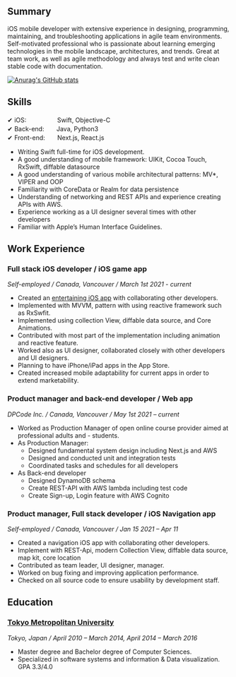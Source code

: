 
## Summary
iOS mobile developer with extensive experience in designing, programming, maintaining, and troubleshooting applications in agile team environments. Self-motivated professional who is passionate about learning emerging technologies in the mobile landscape, architectures, and trends. Great at team work, as well as agile methodology and always test and write clean stable code with documentation. 

[![Anurag's GitHub stats](https://github-readme-stats.vercel.app/api?username=cookie777)](https://github.com/anuraghazra/github-readme-stats)


## Skills

✔ iOS:　　　　　Swift, Objective-C</br>
✔ Back-end:　　Java, Python3</br>
✔ Front-end:　　Next.js, React.js</br>

- Writing Swift full-time for iOS development. 
- A good understanding of mobile framework: UIKit, Cocoa Touch, RxSwift, diffable datasource 
- A good understanding of various mobile architectural patterns: MV*, VIPER and OOP 
- Familiarity with CoreData or Realm for data persistence 
- Understanding of networking and REST APIs and experience creating APIs with AWS. 
- Experience working as a UI designer several times with other developers 
- Familiar with Apple’s Human Interface Guidelines.  

## Work Experience
### Full stack iOS developer / iOS game app

*Self-employed / Canada, Vancouver / March 1st 2021 - current*

- Created an [entertaining iOS app](https://github.com/DaiSugi01/Queens-game) with collaborating other developers.  
- Implemented with MVVM, pattern with using reactive framework such as RxSwfit. 
- Implemented using collection View, diffable data source, and Core Animations. 
- Contributed with most part of the implementation including animation and reactive feature. 
- Worked also as UI designer, collaborated closely with other developers and UI designers. 
- Planning to have iPhone/iPad apps in the App Store. 
- Created increased mobile adaptability for current apps in order to extend marketability. 


### Product manager and back-end developer / Web app

*DPCode Inc. / Canada, Vancouver / May 1st 2021 – current*

- Worked as Production Manager of open online course provider aimed at professional adults and - students. 
- As Production Manager: 
  - Designed fundamental system design including Next.js and AWS 
  - Designed and conducted unit and integration tests 
  - Coordinated tasks and schedules for all developers 
- As Back-end developer 
  - Designed DynamoDB schema 
  - Create REST-API with AWS lambda including test code 
  - Create Sign-up, Login feature with AWS Cognito 

  
### Product manager, Full stack developer / iOS Navigation app

*Self-employed / Canada, Vancouver / Jan 15 2021 – Apr 11*

- Created a navigation iOS app with collaborating other developers.  
- Implement with REST-Api, modern Collection View, diffable data source, map kit, core location 
- Contributed as team leader, UI designer, manager.  
- Worked on bug fixing and improving application performance. 
- Checked on all source code to ensure usability by development staff. 

## Education 

### [Tokyo Metropolitan University](https://www.tmu.ac.jp/english/index.html)

*Tokyo, Japan / April 2010 – March 2014, April 2014 – March 2016*
- Master degree and Bachelor degree of Computer Sciences. 
- Specialized in software systems and information & Data visualization. GPA 3.3/4.0 
